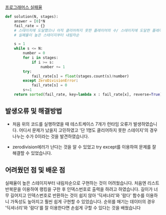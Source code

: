 [프로그래머스 실패율](https://school.programmers.co.kr/learn/courses/30/lessons/42889)

```python
def solution(N, stages):
    answer = [0]*N
    fail_rate = {} 
    # 스테이지에 도달했으나 아직 클리어하지 못한 플레이어의 수/ 스테이지에 도달한 플레이어의 수
    # 실패율이 높은 스테이지부터 내림차순 

    s = 1
    while s <= N:
        number = 0
        for i in stages:
            if i >= s:
                number += 1                    
        try:        
            fail_rate[s] = float(stages.count(s)/number)
        except ZeroDivisionError:
            fail_rate[s] = 0
        s+=1
    return sorted(fail_rate, key=lambda x : fail_rate[x], reverse=True)
```

## 발생오류 및 해결방법

- 처음 위의 코드를 실행하였을 때 테스트케이스 7개가 런타임 오류가 발생하였습니다. 어디서 문제가 났을지 고민하였고 '단 1명도 클리어하지 못한 스테이지'의 경우 나누는 수가 0이라는 것을 발견하였습니다.

- zerodivision에러가 난다는 것을 알 수 있었고 try except를 이용하여 문제를 잘 해결할 수 있었습니다.

## 어려웠던 점 및 배운 점

  실패율이 높은 스테이지부터 내림차순으로 구현하는 것이 어려웠습니다. 처음엔 리스트 반복문을 이용하여 랭킹을 구한 후 인덱스번호로 출력을 하려고 하였습니다. 길이가 너무 길어지고 인덱스번호로 반환하는 것이 쉽지 않아 '딕셔너리'와 '람다' 함수를 이용하니 가독성도 높아지고 훨씬 쉽게 구현할 수 있었습니다.
  순위를 매기는 데이터의 경우 '딕셔너리'와 '람다'를 잘 이용한다면 손쉽게 구할 수 있다는 것을 배웠습니다

